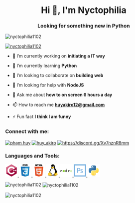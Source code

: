 <h1 align="center">Hi 👋, I'm Nyctophilia</h1>
<h3 align="center">Looking for something new in Python</h3>

<p align="left"> <img src="https://komarev.com/ghpvc/?username=nyctophilia1102&label=Profile%20views&color=0e75b6&style=flat" alt="nyctophilia1102" /> </p>

<p align="left"> <a href="https://github.com/ryo-ma/github-profile-trophy"><img src="https://github-profile-trophy.vercel.app/?username=nyctophilia1102" alt="nyctophilia1102" /></a> </p>

- 🔭 I’m currently working on **initiating a IT way**

- 🌱 I’m currently learning **Python**

- 👯 I’m looking to collaborate on **building web**

- 🤝 I’m looking for help with **NodeJS**

- 💬 Ask me about **how to on screen 6 hours a day**

- 📫 How to reach me **huyakiro12@gmail.com**

- ⚡ Fun fact **I think I am funny**

<h3 align="left">Connect with me:</h3>
<p align="left">
<a href="https://fb.com/phạm huy" target="blank"><img align="center" src="https://raw.githubusercontent.com/rahuldkjain/github-profile-readme-generator/master/src/images/icons/Social/facebook.svg" alt="phạm huy" height="30" width="40" /></a>
<a href="https://instagram.com/huy_akiro" target="blank"><img align="center" src="https://raw.githubusercontent.com/rahuldkjain/github-profile-readme-generator/master/src/images/icons/Social/instagram.svg" alt="huy_akiro" height="30" width="40" /></a>
<a href="https://discord.gg/https://discord.gg/Xv7nznR8mm" target="blank"><img align="center" src="https://raw.githubusercontent.com/rahuldkjain/github-profile-readme-generator/master/src/images/icons/Social/discord.svg" alt="https://discord.gg/Xv7nznR8mm" height="30" width="40" /></a>
</p>

<h3 align="left">Languages and Tools:</h3>
<p align="left"> <a href="https://www.w3schools.com/cpp/" target="_blank" rel="noreferrer"> <img src="https://raw.githubusercontent.com/devicons/devicon/master/icons/cplusplus/cplusplus-original.svg" alt="cplusplus" width="40" height="40"/> </a> <a href="https://www.w3schools.com/css/" target="_blank" rel="noreferrer"> <img src="https://raw.githubusercontent.com/devicons/devicon/master/icons/css3/css3-original-wordmark.svg" alt="css3" width="40" height="40"/> </a> <a href="https://www.w3.org/html/" target="_blank" rel="noreferrer"> <img src="https://raw.githubusercontent.com/devicons/devicon/master/icons/html5/html5-original-wordmark.svg" alt="html5" width="40" height="40"/> </a> <a href="https://www.linux.org/" target="_blank" rel="noreferrer"> <img src="https://raw.githubusercontent.com/devicons/devicon/master/icons/linux/linux-original.svg" alt="linux" width="40" height="40"/> </a> <a href="https://nodejs.org" target="_blank" rel="noreferrer"> <img src="https://raw.githubusercontent.com/devicons/devicon/master/icons/nodejs/nodejs-original-wordmark.svg" alt="nodejs" width="40" height="40"/> </a> <a href="https://www.photoshop.com/en" target="_blank" rel="noreferrer"> <img src="https://raw.githubusercontent.com/devicons/devicon/master/icons/photoshop/photoshop-line.svg" alt="photoshop" width="40" height="40"/> </a> <a href="https://www.python.org" target="_blank" rel="noreferrer"> <img src="https://raw.githubusercontent.com/devicons/devicon/master/icons/python/python-original.svg" alt="python" width="40" height="40"/> </a> </p>

<p><img align="left" src="https://github-readme-stats.vercel.app/api/top-langs?username=nyctophilia1102&show_icons=true&locale=en&layout=compact" alt="nyctophilia1102" /></p>

<p>&nbsp;<img align="center" src="https://github-readme-stats.vercel.app/api?username=nyctophilia1102&show_icons=true&locale=en" alt="nyctophilia1102" /></p>

<p><img align="center" src="https://github-readme-streak-stats.herokuapp.com/?user=nyctophilia1102&" alt="nyctophilia1102" /></p>

